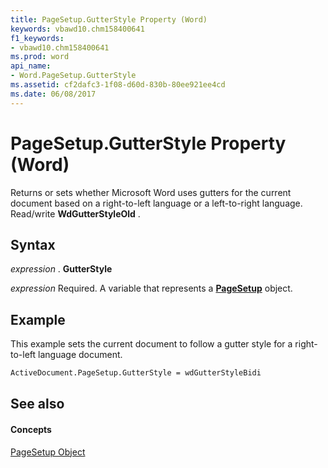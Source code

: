 ```yaml
---
title: PageSetup.GutterStyle Property (Word)
keywords: vbawd10.chm158400641
f1_keywords:
- vbawd10.chm158400641
ms.prod: word
api_name:
- Word.PageSetup.GutterStyle
ms.assetid: cf2dafc3-1f08-d60d-830b-80ee921ee4cd
ms.date: 06/08/2017
---
```



# PageSetup.GutterStyle Property (Word)

Returns or sets whether Microsoft Word uses gutters for the current document based on a right-to-left language or a left-to-right language. Read/write  **WdGutterStyleOld** .


## Syntax

 _expression_ . **GutterStyle**

 _expression_ Required. A variable that represents a **[PageSetup](Word.PageSetup.md)** object.


## Example

This example sets the current document to follow a gutter style for a right-to-left language document.


```vb
ActiveDocument.PageSetup.GutterStyle = wdGutterStyleBidi
```


## See also


#### Concepts


[PageSetup Object](Word.PageSetup.md)

